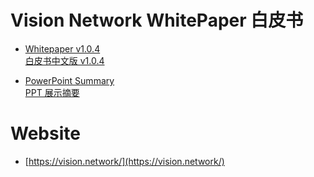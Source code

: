 # Vision Network WhitePaper 白皮书

- [Whitepaper v1.0.4](http://files.vision.network/whitepaper.en.pdf)<br>[白皮书中文版 v1.0.4](http://files.vision.network/whitepaper.zh_cn.pdf)

- [PowerPoint Summary](http://files.vision.network/summary.en.pdf)<br>[PPT 展示摘要](http://files.vision.network/summary.zh_cn.pdf)

# Website

- [https://vision.network/](https://vision.network/)
